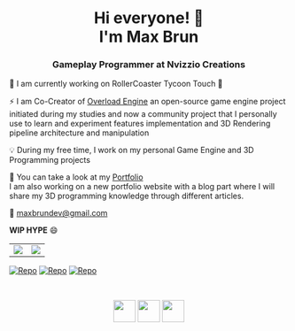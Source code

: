 <h1 align="center">Hi everyone! 👋 </br> I'm Max Brun</h1>
<h3 align="center">Gameplay Programmer at Nvizzio Creations</h3>

🤖 I am currently working on RollerCoaster Tycoon Touch 🎢

⚡ I am Co-Creator of [Overload Engine](https://github.com/adriengivry/Overload) an open-source game engine project initiated during my studies and now a community project that I personally use to learn and experiment features implementation and 3D Rendering pipeline architecture and manipulation

💡 During my free time, I work on my personal Game Engine and 3D Programming projects

🚀 You can take a look at my [Portfolio](https://maxbrun.wixsite.com/maxbrundevelopment)\
I am also working on a new portfolio website with a blog part where I will share my 3D programming knowledge through different articles.


📧 maxbrundev@gmail.com

**WIP HYPE** 😄

<table>
  <tr> 
  <td align="center">
      <img align="center" src="https://github-readme-stats.vercel.app/api?username=maxbrundev&theme=dracula&show_icons=true&hide_title=true&include_all_commits=true&count_private=true&hide_border=false"/> 
      </td>
  <td align="center">
      <img align="center" src="https://github-readme-stats.vercel.app/api/top-langs/?username=maxbrundev&layout=compact&theme=dracula"/> 
      </td> 
    </tr>
</table>

[![Repo](https://github-readme-stats.vercel.app/api/pin/?username=maxbrundev&repo=AmberEngine&theme=dracula)](https://github.com/maxbrundev/AmberEngine)
[![Repo](https://github-readme-stats.vercel.app/api/pin/?username=maxbrundev&repo=AmberCraft&theme=dracula)](https://github.com/maxbrundev/AmberCraft)
[![Repo](https://github-readme-stats.vercel.app/api/pin/?username=maxbrundev&repo=Overload&theme=dracula)](https://github.com/maxbrundev/Overload)

</br>

<p align="center">
<a href="https://linkedin.com/in/maxbrun" 
target="_blank"><img align="center" src="https://cdn.jsdelivr.net/npm/simple-icons@3.11.0/icons/linkedin.svg" height="40" width="40"/></a> 
<a href="https://twitter.com/maxbrundev" 
target="_blank"><img align="center" src="https://cdn.jsdelivr.net/npm/simple-icons@3.11.0/icons/twitter.svg" height="40" width="40"/></a>
<a href="https://www.youtube.com/channel/UCl_kyBuX7qSY3B607lb_PSg" 
target="_blank"><img align="center" src="https://cdn.jsdelivr.net/npm/simple-icons@3.11.0/icons/youtube.svg" height="40" width="40"/></a>
</p>
